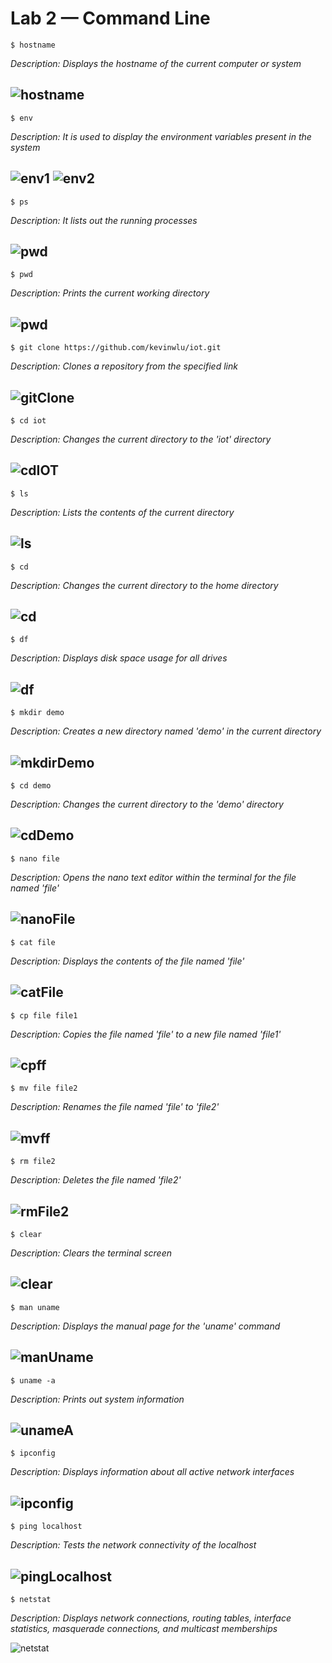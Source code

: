 # Lab 2 — Command Line

`$ hostname`

*Description: Displays the hostname of the current computer or system*

![hostname](img/hostname.png)
---
`$ env`

*Description: It is used to display the environment variables present in the system*

![env1](img/env1.png)
![env2](img/env2.png)
---
`$ ps`

*Description: It lists out the running processes*

![pwd](img/ps.png)
---
`$ pwd`

*Description: Prints the current working directory*

![pwd](img/pwd.png)
---
`$ git clone https://github.com/kevinwlu/iot.git`

*Description: Clones a repository from the specified link*

![gitClone](img/gitClone.png)
---
`$ cd iot`

*Description: Changes the current directory to the 'iot' directory*

![cdIOT](img/cdIOT.png)
---
`$ ls`

*Description: Lists the contents of the current directory*

![ls](img/ls.png)
---
`$ cd`

*Description: Changes the current directory to the home directory*

![cd](img/cd.png)
---
`$ df`

*Description: Displays disk space usage for all drives*

![df](img/df.png)
---
`$ mkdir demo`

*Description: Creates a new directory named 'demo' in the current directory*

![mkdirDemo](img/mkdirDemo.png)
---
`$ cd demo`

*Description: Changes the current directory to the 'demo' directory*

![cdDemo](img/cdDemo.png)
---
`$ nano file`

*Description: Opens the nano text editor within the terminal for the file named 'file'*

![nanoFile](img/nanoFile.png)
---
`$ cat file`

*Description: Displays the contents of the file named 'file'*

![catFile](img/catFile.png)
---
`$ cp file file1`

*Description: Copies the file named 'file' to a new file named 'file1'*

![cpff](img/cpff.png)
---
`$ mv file file2`

*Description: Renames the file named 'file' to 'file2'*

![mvff](img/mvff.png)
---
`$ rm file2`

*Description: Deletes the file named 'file2'*

![rmFile2](img/rmFile2.png)
---
`$ clear`

*Description: Clears the terminal screen*

![clear](img/clear.png)
---
`$ man uname`

*Description: Displays the manual page for the 'uname' command*

![manUname](img/manUname.png)
---
`$ uname -a`

*Description: Prints out system information*

![unameA](img/unameA.png)
---
`$ ipconfig`

*Description: Displays information about all active network interfaces*

![ipconfig](img/ipconfig.png)
---
`$ ping localhost`

*Description: Tests the network connectivity of the localhost*

![pingLocalhost](img/pingLocalhost.png)
---
`$ netstat`

*Description: Displays network connections, routing tables, interface statistics, masquerade connections, and multicast memberships*

![netstat](img/netstat.png)
